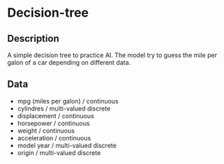 # Decision-tree

## Description ##


A simple decision tree to practice AI. The model try to guess the mile per galon of a car depending on different data. 

## Data ##

* mpg (miles per galon) / continuous
* cylindres / multi-valued discrete
* displacement / continuous
* horsepower / continuous
* weight / continuous
* acceleration / continuous
* model year / multi-valued discrete
* origin / multi-valued discrete
              
